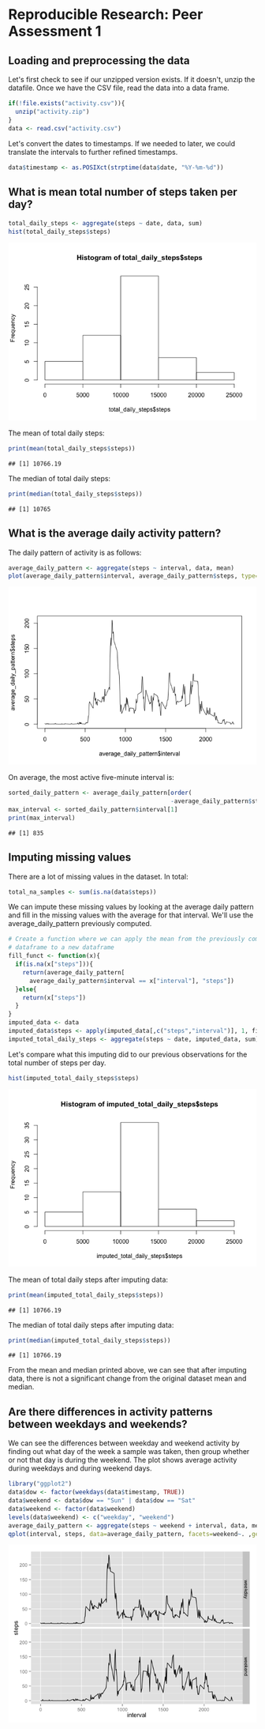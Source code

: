 # Reproducible Research: Peer Assessment 1


## Loading and preprocessing the data
Let's first check to see if our unzipped version exists.  If it doesn't, unzip
the datafile.  Once we have the CSV file, read the data into a data frame.

```r
if(!file.exists("activity.csv")){
  unzip("activity.zip")
}
data <- read.csv("activity.csv")
```
Let's convert the dates to timestamps. If we needed to later, we could translate
the intervals to further refined timestamps.

```r
data$timestamp <- as.POSIXct(strptime(data$date, "%Y-%m-%d"))
```

## What is mean total number of steps taken per day?

```r
total_daily_steps <- aggregate(steps ~ date, data, sum)
hist(total_daily_steps$steps)
```

![](PA1_template_files/figure-html/unnamed-chunk-3-1.png) 

The mean of total daily steps:

```r
print(mean(total_daily_steps$steps))
```

```
## [1] 10766.19
```

The median of total daily steps:

```r
print(median(total_daily_steps$steps))
```

```
## [1] 10765
```

## What is the average daily activity pattern?
The daily pattern of activity is as follows:

```r
average_daily_pattern <- aggregate(steps ~ interval, data, mean)
plot(average_daily_pattern$interval, average_daily_pattern$steps, type="l")
```

![](PA1_template_files/figure-html/unnamed-chunk-6-1.png) 

On average, the most active five-minute interval is:

```r
sorted_daily_pattern <- average_daily_pattern[order(
                                              -average_daily_pattern$steps),]
max_interval <- sorted_daily_pattern$interval[1]
print(max_interval)
```

```
## [1] 835
```

## Imputing missing values
There are a lot of missing values in the dataset.  In total:

```r
total_na_samples <- sum(is.na(data$steps))
```

We can impute these missing values by looking at the average daily pattern and
fill in the missing values with the average for that interval.  We'll use the
average_daily_pattern previously computed.

```r
# Create a function where we can apply the mean from the previously computed
# dataframe to a new dataframe
fill_funct <- function(x){
  if(is.na(x["steps"])){
    return(average_daily_pattern[
      average_daily_pattern$interval == x["interval"], "steps"])
  }else{
    return(x["steps"])
  }
}
imputed_data <- data
imputed_data$steps <- apply(imputed_data[,c("steps","interval")], 1, fill_funct)
imputed_total_daily_steps <- aggregate(steps ~ date, imputed_data, sum)
```

Let's compare what this imputing did to our previous observations for the total
number of steps per day.

```r
hist(imputed_total_daily_steps$steps)
```

![](PA1_template_files/figure-html/unnamed-chunk-10-1.png) 

The mean of total daily steps after imputing data:

```r
print(mean(imputed_total_daily_steps$steps))
```

```
## [1] 10766.19
```

The median of total daily steps after imputing data:

```r
print(median(imputed_total_daily_steps$steps))
```

```
## [1] 10766.19
```

From the mean and median printed above, we can see that after imputing data,
there is not a significant change from the original dataset mean and median.


## Are there differences in activity patterns between weekdays and weekends?
We can see the differences between weekday and weekend activity by finding out
what day of the week a sample was taken, then group whether or not that day is
during the weekend.  The plot shows average activity during weekdays and during
weekend days.

```r
library("ggplot2")
data$dow <- factor(weekdays(data$timestamp, TRUE))
data$weekend <- data$dow == "Sun" | data$dow == "Sat"
data$weekend <- factor(data$weekend)
levels(data$weekend) <- c("weekday", "weekend")
average_daily_pattern <- aggregate(steps ~ weekend + interval, data, mean)
qplot(interval, steps, data=average_daily_pattern, facets=weekend~. ,geom=("line"))
```

![](PA1_template_files/figure-html/unnamed-chunk-13-1.png) 




